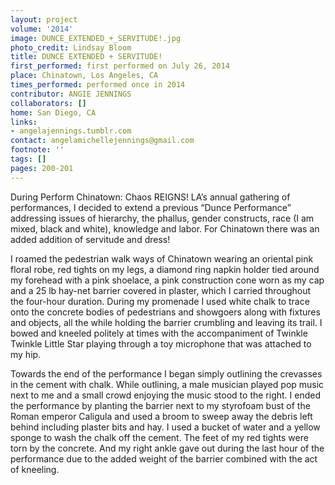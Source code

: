 ```yaml
---
layout: project
volume: '2014'
image: DUNCE_EXTENDED_+_SERVITUDE!.jpg
photo_credit: Lindsay Bloom
title: DUNCE EXTENDED + SERVITUDE!
first_performed: first performed on July 26, 2014
place: Chinatown, Los Angeles, CA
times_performed: performed once in 2014
contributor: ANGIE JENNINGS
collaborators: []
home: San Diego, CA
links:
- angelajennings.tumblr.com
contact: angelamichellejennings@gmail.com
footnote: ''
tags: []
pages: 200-201
---
```


During Perform Chinatown: Chaos REIGNS! LA’s annual gathering of performances, I decided to extend a previous “Dunce Performance” addressing issues of hierarchy, the phallus, gender constructs, race (I am mixed, black and white), knowledge and labor. For Chinatown there was an added addition of servitude and dress!

I roamed the pedestrian walk ways of Chinatown wearing an oriental pink floral robe, red tights on my legs, a diamond ring napkin holder tied around my forehead with a pink shoelace, a pink construction cone worn as my cap and a 25 lb hay-net barrier covered in plaster, which I carried throughout the four-hour duration. During my promenade I used white chalk to trace onto the concrete bodies of pedestrians and showgoers along with fixtures and objects, all the while holding the barrier crumbling and leaving its trail. I bowed and kneeled politely at times with the accompaniment of Twinkle Twinkle Little Star playing through a toy microphone that was attached to my hip.

Towards the end of the performance I began simply outlining the crevasses in the cement with chalk. While outlining, a male musician played pop music next to me and a small crowd enjoying the music stood to the right. I ended the performance by planting the barrier next to my styrofoam bust of the Roman emperor Caligula and used a broom to sweep away the debris left behind including plaster bits and hay. I used a bucket of water and a yellow sponge to wash the chalk off the cement. The feet of my red tights were torn by the concrete. And my right ankle gave out during the last hour of the performance due to the added weight of the barrier combined with the act of kneeling.
